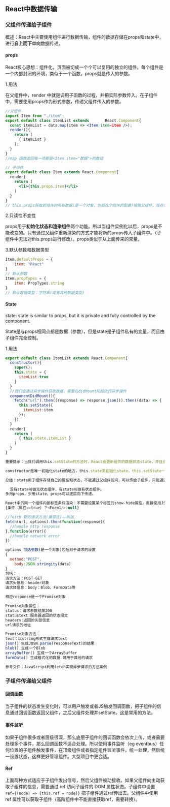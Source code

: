 ## React中数据传输

### 父组件传递给子组件

概述：React中主要使用组件进行数据传输，组件的数据存储在props和state中，进行**自上而下**单向数据传递。

#### props

React核心思想：组件化，页面被切成一个个可以复用的独立的组件。每个组件是一个内部封闭的环境，类似于一个函数，props就是传入的参数。

1.用法

在父组件中，render<Example> 中就是调用子函数的过程，并把实际参数传入。在子组件中，需要使用props作为形式参数，传递父组件传入的参数。

~~~jsx
//父组件
import Item from "./item";
export default class ItemList extends 		React.Component{
  const itemList = data.map(item => <Item item=item />);
  render(){
    return (
      { itemList }
    );
  }
}
//map 函数返回每一项都是<Item item="数据">的数组

// 子组件
export default class Item extends React.Component{
  render{
    return (
      <li>{this.props.item}</li>
    )
  }
}
// this.props获取到组件的所有数据(是一个对象，包括这个组件的配置)根据父组件，现在只有item = item 属性，所有直接获取this.props.item即可获得全部数据。
~~~

2.只读性不变性

props用于**初始化状态和渲染组件**两个功能。所以当组件实例化以后，props是不能改变的。只有通过父组件重新渲染的方式才能将新的props传入子组件中。（子组件中无法对this.props进行修改）。props类似于从上面传来的常量。

3.默认参数和数据类型

~~~js
Item.defaultProps = {
    item: "React"
}
// 默认参数
Item.propTypes = {
    item: PropTypes.string
}
// 默认数据类型：字符串(或者其他数据类型)
~~~

#### State

state: state is similar to props, but it is private and fully controlled by the component.

State是与props相同点都是数据（参数），但是state是子组件私有的变量，而且由子组件完全控制。

1.用法

~~~js
export default class ItemList extends React.Component{
  constructor(){
    super();
    this.state = {
      itemList:true
    }
  }
  //我们会通过异步操作获取数据，需要在didMount阶段执行异步操作
  componentDidMount(){
    fetch("url").then((response) => response.json()).then((data) => {
      this.setState({
        itemList:item
      });
    })
  }
  render{
    return (
      { this.state.itemList }
    )
  }
}

重要提示：当我们调用this.setState的方法时，React会更新组件的数据状态state，并且会重新调用render方法，会对组件进行重新渲染。

constructor是唯一初始化state的地方，this.state来初始化state，this.setState一种方法修改state参数。

总结：state用于组件存储自己的属性和状态，不能通过父组件访问，可以传给子组件，只能通过this.setState来修改。~~修改state属性会导致组件重新渲染。~~

  没有state叫做无状态组件，有state叫做有状态组件。
多用props，少用state，props可以逐层向下传递。

React中的同一个组件内部标签条件渲染：不需要设置某个标签的show-hide属性，直接使用JSX中的三目计算进行渲染
{条件（属性==true）？<Form1/>:null} 

//fetch 新的请求方法(兼容性)——附加
fetch(url, options).then(function(response){
  //handle http response
},function(error){
  //handle network error
})

options 可选参数(是一个对象)包括对于请求的设置
{
  method:"POST",
    body:JSON.stringity(data)
}
包括：
请求方法：POST-GET
请求头信息：header对象
请求体信息：body：Blob、FormData等

相应response是一个Promise对象

Promise对象属性：
status：请求参数结果200
statustext:服务器返回的状态报文
headers:返回的头部信息
url请求的地址

Promise对象方法：
text：以string形式生成请求text
json() 生成JOSN.parse(responseText)的结果
blob() 生成一个Blob
arrayBuffer() 生成一个ArrayBuffer
formData() 生成格式化的数据 可用于其他的请求

参考文件：JavaScript利用fetch实现异步请求的方法案例
~~~

### 子组件传递给父组件

#### 回调函数

当子组件的状态发生变化时，可以用户触发或者JS触发回调函数，把子组件的信息通过回调函数返回父组件，之后父组件处理并setState。这是常用的方法。

#### 事件监听

如果子组件很多或者层级很深，那么底层子组件的回调函数会依次上传，或者需要处理多个事件，那么回调函数不适合处理。所以使用事件监听（eg eventbus）任何位置的子组件触发事件，在顶级组件或者指定组件监听事件，统一处理，然后统一设置状态，这样更好管理组件。大型项目中更合适。

#### Ref

上面两种方式适应于子组件发出信号，然后父组件被动接收。如果父组件向主动获取子组件的信息，需要通过 ref 访问子组件的 DOM 属性状态。子组件中设置 `ref={(node) => {this.ref = node}}` 把子组件通过ref传出去。父组件中使用 ref 属性可以获取子组件（高阶组件中不能直接获取ref，需要转换）。